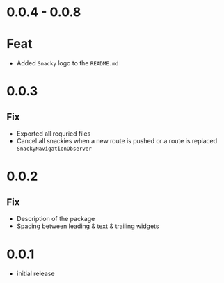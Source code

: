 # 0.0.4 - 0.0.8

# Feat
- Added `Snacky` logo to the `README.md`

# 0.0.3

## Fix
- Exported all requried files
- Cancel all snackies when a new route is pushed or a route is replaced `SnackyNavigationObserver`

# 0.0.2

## Fix
- Description of the package
- Spacing between leading & text & trailing widgets

# 0.0.1

* initial release
